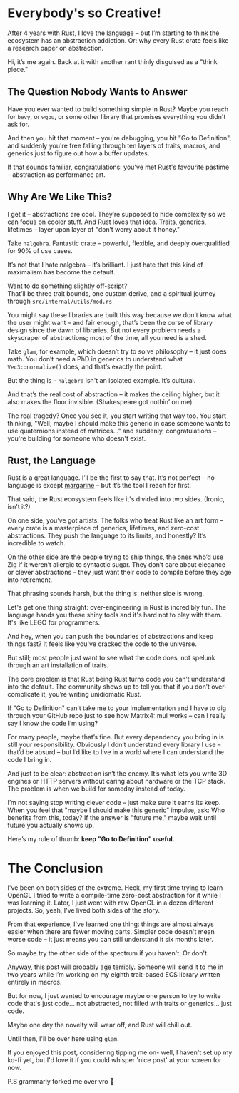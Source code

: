# Everybody's so Creative!
After 4 years with Rust, I love the language – but I’m starting to think the ecosystem has an abstraction addiction. Or: why every Rust crate feels like a research paper on abstraction.

Hi, it’s me again. Back at it with another rant thinly disguised as a "think piece."

## The Question Nobody Wants to Answer  
Have you ever wanted to build something simple in Rust?
Maybe you reach for `bevy`, or `wgpu`, or some other library that promises everything you didn't ask for. 

And then you hit that moment – you're debugging, you hit "Go to Definition", and suddenly you're free falling through ten layers of traits, macros, and generics just to figure out how a buffer updates.

If that sounds familiar, congratulations: you've met Rust's favourite pastime – abstraction as performance art.

## Why Are We Like This?
I get it – abstractions are cool. They’re supposed to hide complexity so we can focus on cooler stuff. And Rust loves that idea. Traits, generics, lifetimes – layer upon layer of "don’t worry about it honey."

Take `nalgebra`. Fantastic crate – powerful, flexible, and deeply overqualified for 90% of use cases.

It’s not that I hate nalgebra – it’s brilliant. I just hate that this kind of maximalism has become the default.  

Want to do something slightly off-script?  
That’ll be three trait bounds, one custom derive, and a spiritual journey through `src/internal/utils/mod.rs`

You might say these libraries are built this way because we don’t know what the user might want – and fair enough, that’s been the curse of library design since the dawn of libraries. But not every problem needs a skyscraper of abstractions; most of the time, all you need is a shed.

Take `glam`, for example, which doesn’t try to solve philosophy – it just does math. You don’t need a PhD in generics to understand what `Vec3::normalize()` does, and that’s exactly the point.  

But the thing is – `nalgebra` isn't an isolated example. It’s cultural.

And that’s the real cost of abstraction – it makes the ceiling higher, but it also makes the floor invisible. (Shakespeare got nothin’ on me)

The real tragedy? Once you see it, you start writing that way too.
You start thinking, "Well, maybe I should make this generic in case someone wants to use quaternions instead of matrices..." and suddenly, congratulations – you're building for someone who doesn't exist.

## Rust, the Language
Rust is a great language. I’ll be the first to say that. It’s not perfect – no language is except [margarine](https://github.com/todaymare/margarine) – but it’s the tool I reach for first.  

That said, the Rust ecosystem feels like it's divided into two sides. (Ironic, isn’t it?)  

On one side, you’ve got artists. The folks who treat Rust like an art form – every crate is a masterpiece of generics, lifetimes, and zero-cost abstractions. They push the language to its limits, and honestly? It’s incredible to watch.  

On the other side are the people trying to ship things, the ones who’d use Zig if it weren’t allergic to syntactic sugar. They don’t care about elegance or clever abstractions – they just want their code to compile before they age into retirement.

That phrasing sounds harsh, but the thing is: neither side is wrong. 

Let's get one thing straight: over-engineering in Rust is incredibly fun. The language hands you these shiny tools and it's hard not to play with them. It's like LEGO for programmers.

And hey, when you can push the boundaries of abstractions and keep things fast? It feels like you've cracked the code to the universe.

But still; most people just want to see what the code does, not spelunk through an art installation of traits.

The core problem is that Rust being Rust turns code you can’t understand into the default.
The community shows up to tell you that if you don’t over-complicate it, you’re writing unidiomatic Rust.

If "Go to Definition" can’t take me to your implementation and I have to dig through your GitHub repo just to see how Matrix4::mul works – can I really say I know the code I’m using?

For many people, maybe that’s fine. But every dependency you bring in is still your responsibility. Obviously I don’t understand every library I use – that’d be absurd – but I’d like to live in a world where I can understand the code I bring in.

And just to be clear: abstraction isn’t the enemy. It’s what lets you write 3D engines or HTTP servers without caring about hardware or the TCP stack.
The problem is when we build for someday instead of today.

I’m not saying stop writing clever code – just make sure it earns its keep. When you feel that "maybe I should make this generic" impulse, ask: Who benefits from this, today?
If the answer is "future me," maybe wait until future you actually shows up.


Here’s my rule of thumb: **keep "Go to Definition" useful.**


# The Conclusion
I've been on both sides of the extreme. Heck, my first time trying to learn OpenGL I tried to write a compile-time zero-cost abstraction for it while I was learning it. Later, I just went with raw OpenGL in a dozen different projects.
So, yeah, I've lived both sides of the story.

From that experience, I've learned one thing: things are almost always easier when there are fewer moving parts. Simpler code doesn't mean worse code – it just means you can still understand it six months later.

So maybe try the other side of the spectrum if you haven't. Or don't.  

Anyway, this post will probably age terribly. Someone will send it to me in two years while I’m working on my eighth trait-based ECS library written entirely in macros.

But for now, I just wanted to encourage maybe one person to try to write code that's just code... not abstracted, not filled with traits or generics... just code.

Maybe one day the novelty will wear off, and Rust will chill out.  

Until then, I'll be over here using `glam`.

If you enjoyed this post, considering tipping me on- well, I haven't set up my ko-fi yet, but I'd love it if you could whisper 'nice post' at your screen for now.

P.S grammarly forked me over vro 🥀